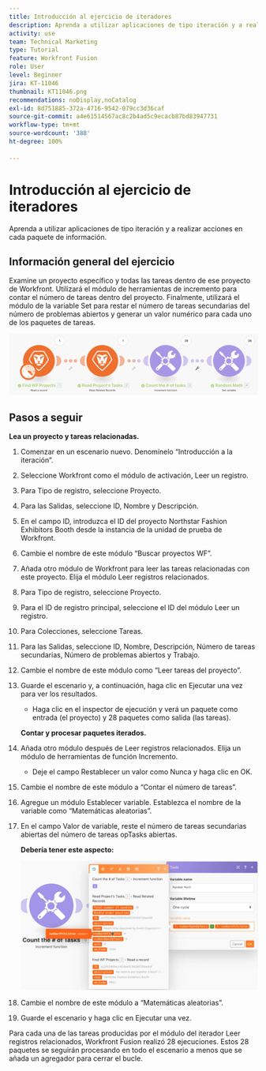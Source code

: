 ```yaml
---
title: Introducción al ejercicio de iteradores
description: Aprenda a utilizar aplicaciones de tipo iteración y a realizar acciones en cada paquete de información.
activity: use
team: Technical Marketing
type: Tutorial
feature: Workfront Fusion
role: User
level: Beginner
jira: KT-11046
thumbnail: KT11046.png
recommendations: noDisplay,noCatalog
exl-id: 8d751885-372a-4716-9542-079cc3d36caf
source-git-commit: a4e61514567ac8c2b4ad5c9ecacb87bd83947731
workflow-type: tm+mt
source-wordcount: '388'
ht-degree: 100%

---
```


# Introducción al ejercicio de iteradores

Aprenda a utilizar aplicaciones de tipo iteración y a realizar acciones en cada paquete de información.

## Información general del ejercicio

Examine un proyecto específico y todas las tareas dentro de ese proyecto de Workfront. Utilizará el módulo de herramientas de incremento para contar el número de tareas dentro del proyecto. Finalmente, utilizará el módulo de la variable Set para restar el número de tareas secundarias del número de problemas abiertos y generar un valor numérico para cada uno de los paquetes de tareas.

![Imagen 1 de Introducción a los iteradores](../12-exercises/assets/introduction-to-iterators-walkthrough-1.png)

## Pasos a seguir

**Lea un proyecto y tareas relacionadas.**

1. Comenzar en un escenario nuevo. Denomínelo “Introducción a la iteración”.
1. Seleccione Workfront como el módulo de activación, Leer un registro.
1. Para Tipo de registro, seleccione Proyecto.
1. Para las Salidas, seleccione ID, Nombre y Descripción.
1. En el campo ID, introduzca el ID del proyecto Northstar Fashion Exhibitors Booth desde la instancia de la unidad de prueba de Workfront.
1. Cambie el nombre de este módulo “Buscar proyectos WF”.
1. Añada otro módulo de Workfront para leer las tareas relacionadas con este proyecto. Elija el módulo Leer registros relacionados.
1. Para Tipo de registro, seleccione Proyecto.
1. Para el ID de registro principal, seleccione el ID del módulo Leer un registro.
1. Para Colecciones, seleccione Tareas.
1. Para las Salidas, seleccione ID, Nombre, Descripción, Número de tareas secundarias, Número de problemas abiertos y Trabajo.
1. Cambie el nombre de este módulo como “Leer tareas del proyecto”.
1. Guarde el escenario y, a continuación, haga clic en Ejecutar una vez para ver los resultados.

   + Haga clic en el inspector de ejecución y verá un paquete como entrada (el proyecto) y 28 paquetes como salida (las tareas).

   **Contar y procesar paquetes iterados.**

1. Añada otro módulo después de Leer registros relacionados. Elija un módulo de herramientas de función Incremento.

   + Deje el campo Restablecer un valor como Nunca y haga clic en OK.

1. Cambie el nombre de este módulo a “Contar el número de tareas”.
1. Agregue un módulo Establecer variable. Establezca el nombre de la variable como “Matemáticas aleatorias”.
1. En el campo Valor de variable, reste el número de tareas secundarias abiertas del número de tareas opTasks abiertas.

   **Debería tener este aspecto:**

   ![Imagen 2 de la Introducción a los iteradores](../12-exercises/assets/introduction-to-iterators-walkthrough-2.png)

1. Cambie el nombre de este módulo a “Matemáticas aleatorias”.
1. Guarde el escenario y haga clic en Ejecutar una vez.

Para cada una de las tareas producidas por el módulo del iterador Leer registros relacionados, Workfront Fusion realizó 28 ejecuciones. Estos 28 paquetes se seguirán procesando en todo el escenario a menos que se añada un agregador para cerrar el bucle.
